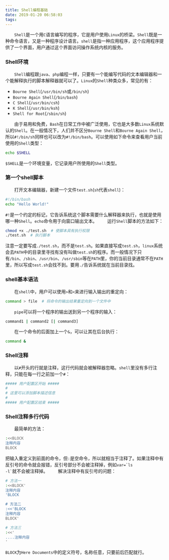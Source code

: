 ```yaml
---
title: Shell编程基础
date: 2019-01-20 06:58:03
tags:
---
```

&emsp;&emsp;`Shell`是一个用`C`语言编写的程序，它是用户使用`Linux`的桥梁。`Shell`既是一种命令语言，又是一种程序设计语言。`shell`是指一种应用程序，这个应用程序提供了一个界面，用户通过这个界面访问操作系统内核的服务。

### Shell环境

&emsp;&emsp;`Shell`编程跟`java`、`php`编程一样，只要有一个能编写代码的文本编辑器和一个能解释执行的脚本解释器就可以了。`Linux`的`Shell`种类众多，常见的有：

- `Bourne Shell`(`/usr/bin/sh`或`/bin/sh`)
- `Bourne Again Shell`(`/bin/bash`)
- `C Shell`(`/usr/bin/csh`)
- `K Shell`(`/usr/bin/ksh`)
- `Shell for Root`(`/sbin/sh`)

&emsp;&emsp;由于易用和免费，`Bash`在日常工作中被广泛使用，它也是大多数`Linux`系统默认的`Shell`。在一般情况下，人们并不区分`Bourne Shell`和`Bourne Again Shell`，所以`#!/bin/sh`同样也可以改为`#!/bin/bash`。可以使用如下命令来查看用户当前使用的`Shell`类型：

``` bash
echo $SHELL
```

`$SHELL`是一个环境变量，它记录用户所使用的`Shell`类型。

### 第一个shell脚本

&emsp;&emsp;打开文本编辑器，新建一个文件`test.sh`(`sh`代表`shell`)：

``` bash
#!/bin/bash
echo "Hello World!"
```

`#!`是一个约定的标记，它告诉系统这个脚本需要什么解释器来执行，也就是使用哪一种`Shell`。`echo`命令用于向窗口输出文本。
&emsp;&emsp;运行`Shell`脚本的方法如下：

``` bash
chmod +x ./test.sh  # 使脚本具有执行权限
./test.sh  # 执行脚本
```

注意一定要写成`./test.sh`，而不是`test.sh`。如果直接写成`test.sh`，`linux`系统会去`PATH`中的目录里寻找有没有叫做`test.sh`的程序。而一般情况下只有`/bin`、`/sbin`、`/usr/bin`、`/usr/sbin`等在`PATH`里，你的当前目录通常不在`PATH`里，所以写成`test.sh`会找不到。要用`./`告诉系统就在当前目录找。

### shell基本语法

&emsp;&emsp;在`shell`中，用户可以使用`>`和`<`来进行输入输出的重定向：

``` bash
command > file  # 将命令的输出结果重定向到一个文件中
```

&emsp;&emsp;`pipe`可以将一个程序的输出送到另一个程序的输入：

``` bash
command1 | command2 [| command3]
```

&emsp;&emsp;在一个命令的后面加上一个`&`，可以让其在后台执行：

``` bash
command &
```

### Shell注释

&emsp;&emsp;以`#`开头的行就是注释，这行代码就会被解释器忽略。`shell`里没有多行注释，只能在每一行之前加一个`#`：

``` bash
##### 用户配置区开始 #####
#
# 这里可以添加脚本描述信息
#
##### 用户配置区结束 #####
```

### Shell注释多行代码

&emsp;&emsp;最简单的方法：

``` bash
:<<BLOCK
注释内容
BLOCK
```

把输入重定义到前面的命令，但`:`是空命令，所以就相当于注释了。如果注释中有反引号的命令就会报错，反引号部分不会被注释掉，例如<code>var=\`ls -l\`</code>就不会被注释掉。
&emsp;&emsp;解决注释中有反引号的问题：

``` bash
# 方法一
:<<BLOCK'
注释内容
'BLOCK

# 方法二
:<<'BLOCK
注释内容
BLOCK'

# 方法三
:<<'
....注释内容
'
```

`BLOCK`为`Here Documents`中的定义符号，名称任意，只要前后匹配就行。